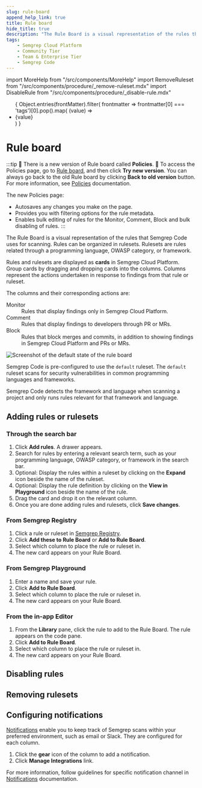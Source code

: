 ```yaml
---
slug: rule-board
append_help_link: true
title: Rule board
hide_title: true
description: "The Rule Board is a visual representation of the rules that Semgrep Cloud Platform uses to scan code. Rules are cards, and are grouped into columns representing the actions undertaken (whether to block, comment, or silently monitor) when a finding surfaces."
tags:
    - Semgrep Cloud Platform
    - Community Tier
    - Team & Enterprise Tier
    - Semgrep Code
---
```


import MoreHelp from "/src/components/MoreHelp"
import RemoveRuleset from "/src/components/procedure/_remove-ruleset.mdx"
import DisableRule from "/src/components/procedure/_disable-rule.mdx"

<ul id="tag__badge-list">
{
Object.entries(frontMatter).filter(
    frontmatter => frontmatter[0] === 'tags')[0].pop().map(
    (value) => <li class='tag__badge-item'>{value}</li> )
}
</ul>

# Rule board

:::tip
🎉 There is a new version of Rule board called **Policies**. 🎉 To access the Policies page, go to [Rule board](https://semgrep.dev/orgs/-/board), and then click **Try new version**. You can always go back to the old Rule board by clicking **Back to old version** button. For more information, see [Policies](/semgrep-code/policies/) documentation.

The new Policies page:
- Autosaves any changes you make on the page.
- Provides you with filtering options for the rule metadata.
- Enables bulk editing of rules for the Monitor, Comment, Block and bulk disabling of rules.
:::

The Rule Board is a visual representation of the rules that Semgrep Code uses for scanning. Rules can be organized in rulesets. Rulesets are rules related through a programming language, OWASP category, or framework.

Rules and rulesets are displayed as **cards** in Semgrep Cloud Platform. Group cards by dragging and dropping cards into the columns. Columns represent the actions undertaken in response to findings from that rule or ruleset.

The columns and their corresponding actions are:

<dl>
    <dt>Monitor</dt>
    <dd>Rules that display findings only in Semgrep Cloud Platform.</dd>
    <dt>Comment</dt>
    <dd>Rules that display findings to developers through PR or MRs.</dd>
    <dt>Block</dt>
    <dd>Rules that block merges and commits, in addition to showing findings in Semgrep Cloud Platform and PRs or MRs.</dd>
</dl>

![Screenshot of the default state of the rule board](/img/rule-board.png)

Semgrep Code is pre-configured to use the `default` ruleset. The `default` ruleset scans for security vulnerabilities in common programming languages and frameworks.

Semgrep Code detects the framework and language when scanning a project and only runs rules relevant for that framework and language.

## Adding rules or rulesets

### Through the search bar

1. Click **Add rules**. A drawer appears.
2. Search for rules by entering a relevant search term, such as your programming language, OWASP category, or framework in the search bar.
3. Optional: Display the rules within a ruleset by clicking on the **Expand** icon beside the name of the ruleset.
4. Optional: Display the rule definition by clicking on the **View in Playground** icon beside the name of the rule.
5. Drag the card and drop it on the relevant column.
6. Once you are done adding rules and rulesets, click **Save changes**.

### From Semgrep Registry

1. Click a rule or ruleset in [Semgrep Registry](https://semgrep.dev/r/).
2. Click **Add these to Rule Board** or **Add to Rule Board**.
3. Select which column to place the rule or ruleset in. 
4. The new card appears on your Rule Board.

### From Semgrep Playground

1. Enter a name and save your rule.
2. Click **Add to Rule Board**.
3. Select which column to place the rule or ruleset in. 
4. The new card appears on your Rule Board.

### From the in-app Editor

1. From the **Library** pane, click the rule to add to the Rule Board. The rule appears on the code pane.
2. Click **Add to Rule Board**.
3. Select which column to place the rule or ruleset in. 
4. The new card appears on your Rule Board.

## Disabling rules

<DisableRule />

## Removing rulesets

<RemoveRuleset />

## Configuring notifications

[Notifications](/semgrep-cloud-platform/notifications) enable you to keep track of Semgrep scans within your preferred environment, such as email or Slack. They are configured for each column.

1. Click the <i class="fa-solid fa-gear"></i> **gear** icon of the column to add a notification.
2. Click **Manage Integrations** link.

For more information, follow guidelines for specific notification channel in [Notifications](semgrep-cloud-platform/notifications) documentation.

<MoreHelp />
